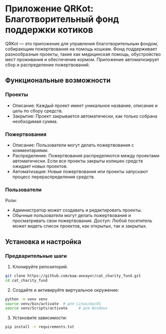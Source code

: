 # Приложение QRKot: Благотворительный фонд поддержки котиков

QRKot — это приложение для управления благотворительным фондом, собирающим пожертвования на помощь кошкам. Фонд поддерживает разнообразные проекты, такие как медицинская помощь, обустройство мест проживания и обеспечение кормом. Приложение автоматизирует сбор и распределение пожертвований.

## Функциональные возможности

### Проекты
- Описание: Каждый проект имеет уникальное название, описание и цель по сбору средств.
- Закрытие: Проект закрывается автоматически, как только собрана необходимая сумма.

### Пожертвования
- Описание: Пользователи могут делать пожертвования с комментариями.
- Распределение: Пожертвования распределяются между проектами автоматически. Если все проекты закрыты излишек средств ожидает новых проектов.
- Автоматизация: Новые пожертвования или проекты запускают процесс перераспределения средств.

### Пользователи
Роли:
- Администратор может создавать и редактировать проекты.
- Обычные пользователи могут делать пожертвования и просматривать свои пожертвования.
Доступ: Любой посетитель может видеть список проектов, как открытых, так и закрытых.

## Установка и настройка

### Предварительные шаги

1. Клонируйте репозиторий:

```bash
git clone https://github.com/ваш-аккаунт/cat_charity_fund.git
cd cat_charity_fund
```

2. Создайте и активируйте виртуальное окружение:

```bash
python -m venv venv
source venv/bin/activate  # для Linux/macOS
source venv/Scripts/activate     # для Windows
```

3. Установите зависимости:

```bash
pip install -r requirements.txt
```